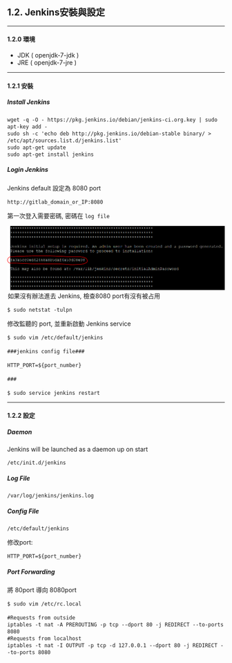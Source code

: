## 1.2. Jenkins安裝與設定

---

#### 1.2.0 環境

* JDK \( openjdk-7-jdk \)
* JRE \( openjdk-7-jre \)

---

#### 1.2.1 安裝

##### Install Jenkins

```
wget -q -O - https://pkg.jenkins.io/debian/jenkins-ci.org.key | sudo apt-key add -
sudo sh -c 'echo deb http://pkg.jenkins.io/debian-stable binary/ > /etc/apt/sources.list.d/jenkins.list'
sudo apt-get update
sudo apt-get install jenkins
```

##### Login Jenkins

Jenkins default 設定為 8080 port

```
http://gitlab_domain_or_IP:8080
```

第一次登入需要密碼, 密碼在 `log file`

![](/assets/import2.png) 如果沒有辦法進去 Jenkins, 檢查8080 port有沒有被占用

```
$ sudo netstat -tulpn
```

修改監聽的 port, 並重新啟動 Jenkins service

```
$ sudo vim /etc/default/jenkins

###jenkins config file###

HTTP_PORT=${port_number}

###

$ sudo service jenkins restart
```

---

#### 1.2.2 設定

##### Daemon

Jenkins will be launched as a daemon up on start

```
/etc/init.d/jenkins
```

##### Log File

```
/var/log/jenkins/jenkins.log
```

##### Config File

```
/etc/default/jenkins
```

修改port:

```
HTTP_PORT=${port_number}
```

##### Port Forwarding

將 80port 導向 8080port

```
$ sudo vim /etc/rc.local

#Requests from outside
iptables -t nat -A PREROUTING -p tcp --dport 80 -j REDIRECT --to-ports 8080
#Requests from localhost
iptables -t nat -I OUTPUT -p tcp -d 127.0.0.1 --dport 80 -j REDIRECT --to-ports 8080
```



